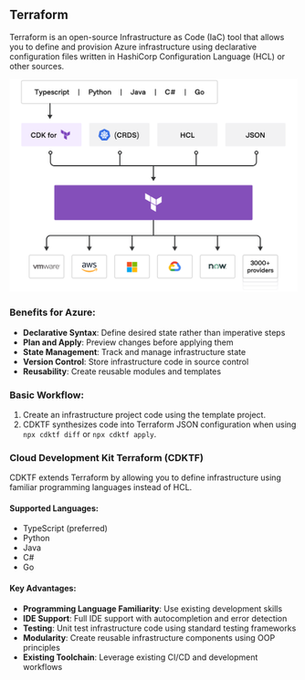## Terraform

Terraform is an open-source Infrastructure as Code (IaC) tool that allows you to define and provision Azure infrastructure using declarative configuration files written in HashiCorp Configuration Language (HCL) or other sources.

![Terraform flow](/assets/images/terraform-platform.png)


### Benefits for Azure:
- **Declarative Syntax**: Define desired state rather than imperative steps
- **Plan and Apply**: Preview changes before applying them
- **State Management**: Track and manage infrastructure state
- **Version Control**: Store infrastructure code in source control
- **Reusability**: Create reusable modules and templates

### Basic Workflow:
1. Create an infrastructure project code using the template project.
2. CDKTF synthesizes code into Terraform JSON configuration when using `npx cdktf diff` or `npx cdktf apply`. 

### Cloud Development Kit Terraform (CDKTF)

CDKTF extends Terraform by allowing you to define infrastructure using familiar programming languages instead of HCL.

#### Supported Languages:
- TypeScript (preferred)
- Python
- Java
- C#
- Go

#### Key Advantages:
- **Programming Language Familiarity**: Use existing development skills
- **IDE Support**: Full IDE support with autocompletion and error detection
- **Testing**: Unit test infrastructure code using standard testing frameworks
- **Modularity**: Create reusable infrastructure components using OOP principles
- **Existing Toolchain**: Leverage existing CI/CD and development workflows